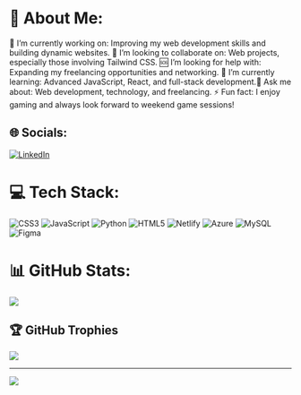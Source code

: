 # 💫 About Me:
🎯 I’m currently working on: Improving my web development skills and building dynamic websites.
🤝 I’m looking to collaborate on: Web projects, especially those involving Tailwind CSS.
🆘 I’m looking for help with: Expanding my freelancing opportunities and networking.
🌱 I’m currently learning: Advanced JavaScript, React, and full-stack development.💬 Ask me about: Web development, technology, and freelancing.
⚡ Fun fact: I enjoy gaming and always look forward to weekend game sessions!


## 🌐 Socials:
[![LinkedIn](https://img.shields.io/badge/LinkedIn-%230077B5.svg?logo=linkedin&logoColor=white)](https://linkedin.com/in/KauanGaldino) 

# 💻 Tech Stack:
![CSS3](https://img.shields.io/badge/css3-%231572B6.svg?style=flat-square&logo=css3&logoColor=white) ![JavaScript](https://img.shields.io/badge/javascript-%23323330.svg?style=flat-square&logo=javascript&logoColor=%23F7DF1E) ![Python](https://img.shields.io/badge/python-3670A0?style=flat-square&logo=python&logoColor=ffdd54) ![HTML5](https://img.shields.io/badge/html5-%23E34F26.svg?style=flat-square&logo=html5&logoColor=white) ![Netlify](https://img.shields.io/badge/netlify-%23000000.svg?style=flat-square&logo=netlify&logoColor=#00C7B7) ![Azure](https://img.shields.io/badge/azure-%230072C6.svg?style=flat-square&logo=microsoftazure&logoColor=white) ![MySQL](https://img.shields.io/badge/mysql-4479A1.svg?style=flat-square&logo=mysql&logoColor=white) ![Figma](https://img.shields.io/badge/figma-%23F24E1E.svg?style=flat-square&logo=figma&logoColor=white)
# 📊 GitHub Stats:
![](https://github-readme-stats.vercel.app/api?username=KauanGaldino-spec&theme=transparent&hide_border=true&include_all_commits=true&count_private=true)

## 🏆 GitHub Trophies
![](https://github-profile-trophy.vercel.app/?username=KauanGaldino-spec&theme=nightowl&no-frame=true&no-bg=true&margin-w=4)

---
[![](https://visitcount.itsvg.in/api?id=KauanGaldino-spec&icon=0&color=0)](https://visitcount.itsvg.in)
